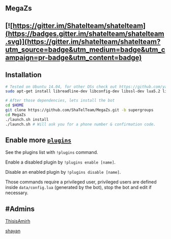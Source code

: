 MegaZs
------------
[![https://gitter.im/Shatelteam/shatelteam](https://badges.gitter.im/shatelteam/shatelteam.svg)](https://gitter.im/shatelteam/shatelteam?utm_source=badge&utm_medium=badge&utm_campaign=pr-badge&utm_content=badge)
---------------------------
Installation
------------
```bash
# Tested on Ubuntu 14.04, for other OSs check out https://github.com/yagop/telegram-bot/wiki/Installation
sudo apt-get install libreadline-dev libconfig-dev libssl-dev lua5.2 liblua5.2-dev libevent-dev make unzip git redis-server g++ libjansson-dev libpython-dev expat libexpat1-dev
```

```bash
# After those dependencies, lets install the bot
cd $HOME
git clone https://github.com/ShaTelTeam/MegaZs.git -b supergroups
cd MegaZs
./launch.sh install
./launch.sh # Will ask you for a phone number & confirmation code.
```

Enable more [`plugins`](https://github.com/shatelteam/megazs/tree/master/plugins)
-------------
See the plugins list with `!plugins` command.

Enable a disabled plugin by `!plugins enable [name]`.

Disable an enabled plugin by `!plugins disable [name]`.

Those commands require a privileged user, privileged users are defined inside `data/config.lua` (generated by the bot), stop the bot and edit if necessary.



#Admins
------------

[ThisisAmirh](https://telegram.me/Thisisamirh)

[shayan](https://telegram.me/uadminu)

